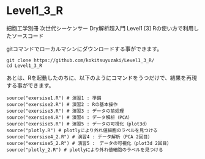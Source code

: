 # Level1_3_R
細胞工学別冊 次世代シーケンサー Dry解析超入門 Level1 [3] Rの使い方で利用したソースコード

gitコマンドでローカルマシンにダウンロードする事ができます。

```
git clone https://github.com/kokitsuyuzaki/Level1_3_R/
cd Level1_3_R
```

あとは、Rを起動したのちに、以下のようにコマンドをうつだけで、結果を再現する事ができます。

```
source("exersise1.R") # 演習1 : 準備
source("exersise2.R") # 演習2 : Rの基本操作
source("exersise3.R") # 演習3 : データの前処理
source("exersise4.R") # 演習4 : データ解析（PCA）
source("exersise5.R") # 演習5 : データの可視化（plot3d）
source("plotly.R") # plotlyにより外れ値細胞のラベルを見つける
source("exersise4_2.R") # 演習4 : データ解析（PCA 2回目）
source("exersise5_2.R") # 演習5 :　データの可視化（plot3d 2回目）
source("plotly_2.R") # plotlyにより外れ値細胞のラベルを見つける
```
